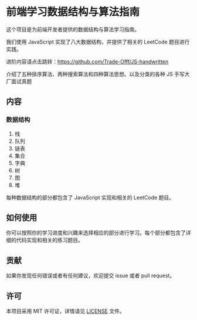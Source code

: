 # 前端学习数据结构与算法指南

这个项目是为前端开发者提供的数据结构与算法学习指南。

我们使用 JavaScript 实现了八大数据结构，并提供了相关的 LeetCode 题目进行实践。

进阶内容请点击跳转：https://github.com/Trade-Offf/JS-handwritten

介绍了五种排序算法、两种搜索算法和四种算法思想。以及分类的各种 JS 手写大厂面试真题

## 内容

### 数据结构

1. 栈
2. 队列
3. 链表
4. 集合
5. 字典
6. 树
7. 图
8. 堆

每种数据结构的部分都包含了 JavaScript 实现和相关的 LeetCode 题目。


## 如何使用

你可以按照你的学习进度和兴趣来选择相应的部分进行学习。每个部分都包含了详细的代码实现和相关的练习题目。

## 贡献

如果你发现任何错误或者有任何建议，欢迎提交 issue 或者 pull request。

## 许可

本项目采用 MIT 许可证，详情请见 [LICENSE](LICENSE) 文件。
